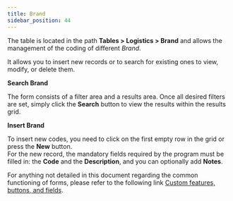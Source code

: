 ```yaml
---
title: Brand
sidebar_position: 44
---
```


The table is located in the path **Tables > Logistics > Brand** and allows the management of the coding of different *Brand*.

It allows you to insert new records or to search for existing ones to view, modify, or delete them.

**Search Brand**

The form consists of a filter area and a results area. Once all desired filters are set, simply click the **Search** button to view the results within the results grid.

**Insert Brand**

To insert new codes, you need to click on the first empty row in the grid or press the **New** button.  
For the new record, the mandatory fields required by the program must be filled in: the **Code** and the **Description**, and you can optionally add **Notes**.

For anything not detailed in this document regarding the common functioning of forms, please refer to the following link [Custom features, buttons, and fields](/docs/guide/common).
